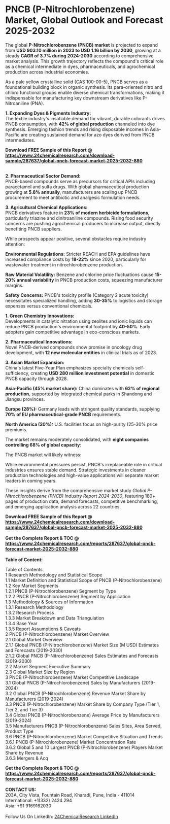 <h1>PNCB (P-Nitrochlorobenzene) Market, Global Outlook and Forecast 2025-2032</h1><p>The global <strong>P-Nitrochlorobenzene (PNCB) market</strong> is projected to expand from <strong>USD 903.10 million in 2023 to USD 1.16 billion by 2030</strong>, growing at a steady <strong>CAGR of 3.7% during 2024-2030</strong> according to comprehensive market analysis. This growth trajectory reflects the compound's critical role as a chemical intermediate in dyes, pharmaceuticals, and agrochemical production across industrial economies.</p><p>As a pale yellow crystalline solid (CAS 100-00-5), PNCB serves as a foundational building block in organic synthesis. Its para-oriented nitro and chloro functional groups enable diverse chemical transformations, making it indispensable for manufacturing key downstream derivatives like P-Nitroaniline (PNA).</p><p><strong>1. Expanding Dyes &amp; Pigments Industry:</strong><br>
The textile industry's insatiable demand for vibrant, durable colorants drives PNCB consumption, with <strong>42% of global production</strong> channeled into dye synthesis. Emerging fashion trends and rising disposable incomes in Asia-Pacific are creating sustained demand for azo dyes derived from PNCB intermediates.</p><div><b>Download FREE Sample of this Report @ 
            <a href="https://www.24chemicalresearch.com/download-sample/287637/global-pncb-forecast-market-2025-2032-880">
            https://www.24chemicalresearch.com/download-sample/287637/global-pncb-forecast-market-2025-2032-880</a></b></div><br><p><strong>2. Pharmaceutical Sector Demand:</strong><br>
PNCB-based compounds serve as precursors for critical APIs including paracetamol and sulfa drugs. With global pharmaceutical production growing at <strong>5.8% annually</strong>, manufacturers are scaling up PNCB procurement to meet antibiotic and analgesic formulation needs.</p><p><strong>3. Agricultural Chemical Applications:</strong><br>
PNCB derivatives feature in <strong>23% of modern herbicide formulations</strong>, particularly triazine and dinitroaniline compounds. Rising food security concerns are pushing agrochemical producers to increase output, directly benefiting PNCB suppliers.</p><p>While prospects appear positive, several obstacles require industry attention:</p><p><strong>Environmental Regulations:</strong> Stricter REACH and EPA guidelines have increased compliance costs by <strong>18-22%</strong> since 2020, particularly for wastewater treatment in nitrochlorobenzene production.</p><p><strong>Raw Material Volatility:</strong> Benzene and chlorine price fluctuations cause <strong>15-20% annual variability</strong> in PNCB production costs, squeezing manufacturer margins.</p><p><strong>Safety Concerns:</strong> PNCB's toxicity profile (Category 2 acute toxicity) necessitates specialized handling, adding <strong>30-35%</strong> to logistics and storage expenses versus conventional chemicals.</p><p><strong>1. Green Chemistry Innovations:</strong><br>
Developments in catalytic nitration using zeolites and ionic liquids can reduce PNCB production's environmental footprint by <strong>40-50%</strong>. Early adopters gain competitive advantage in eco-conscious markets.</p><p><strong>2. Pharmaceutical Innovations:</strong><br>
Novel PNCB-derived compounds show promise in oncology drug development, with <strong>12 new molecular entities</strong> in clinical trials as of 2023.</p><p><strong>3. Asian Market Expansion:</strong><br>
China's latest Five-Year Plan emphasizes specialty chemicals self-sufficiency, creating <strong>USD 280 million investment potential</strong> in domestic PNCB capacity through 2028.</p><p><strong>Asia-Pacific (45% market share):</strong> China dominates with <strong>62% of regional production</strong>, supported by integrated chemical parks in Shandong and Jiangsu provinces.</p><p><strong>Europe (28%):</strong> Germany leads with stringent quality standards, supplying <strong>70% of EU pharmaceutical-grade PNCB</strong> requirements.</p><p><strong>North America (20%):</strong> U.S. facilities focus on high-purity (25-30% price premiums.</p><p>The market remains moderately consolidated, with <strong>eight companies controlling 68% of global capacity</strong>:</p><p>The PNCB market will likely witness:</p><p>While environmental pressures persist, PNCB's irreplaceable role in critical industries ensures stable demand. Strategic investments in cleaner production technologies and high-value applications will separate market leaders in coming years.</p><p>These insights derive from the comprehensive market study <em>Global P-Nitrochlorobenzene (PNCB) Industry Report 2024-2030</em>, featuring 180+ pages of production data, demand forecasts, competitive benchmarking, and emerging application analysis across 22 countries.</p><div><b>Download FREE Sample of this Report @ 
            <a href="https://www.24chemicalresearch.com/download-sample/287637/global-pncb-forecast-market-2025-2032-880">
            https://www.24chemicalresearch.com/download-sample/287637/global-pncb-forecast-market-2025-2032-880</a></b></div><br><div><b>Get the Complete Report & TOC @ 
            <a href="https://www.24chemicalresearch.com/reports/287637/global-pncb-forecast-market-2025-2032-880">
            https://www.24chemicalresearch.com/reports/287637/global-pncb-forecast-market-2025-2032-880</a></b></div><br>
            <b>Table of Content:</b><p>Table of Contents<br />
1 Research Methodology and Statistical Scope<br />
1.1 Market Definition and Statistical Scope of PNCB (P-Nitrochlorobenzene)<br />
1.2 Key Market Segments<br />
1.2.1 PNCB (P-Nitrochlorobenzene) Segment by Type<br />
1.2.2 PNCB (P-Nitrochlorobenzene) Segment by Application<br />
1.3 Methodology & Sources of Information<br />
1.3.1 Research Methodology<br />
1.3.2 Research Process<br />
1.3.3 Market Breakdown and Data Triangulation<br />
1.3.4 Base Year<br />
1.3.5 Report Assumptions & Caveats<br />
2 PNCB (P-Nitrochlorobenzene) Market Overview<br />
2.1 Global Market Overview<br />
2.1.1 Global PNCB (P-Nitrochlorobenzene) Market Size (M USD) Estimates and Forecasts (2019-2030)<br />
2.1.2 Global PNCB (P-Nitrochlorobenzene) Sales Estimates and Forecasts (2019-2030)<br />
2.2 Market Segment Executive Summary<br />
2.3 Global Market Size by Region<br />
3 PNCB (P-Nitrochlorobenzene) Market Competitive Landscape<br />
3.1 Global PNCB (P-Nitrochlorobenzene) Sales by Manufacturers (2019-2024)<br />
3.2 Global PNCB (P-Nitrochlorobenzene) Revenue Market Share by Manufacturers (2019-2024)<br />
3.3 PNCB (P-Nitrochlorobenzene) Market Share by Company Type (Tier 1, Tier 2, and Tier 3)<br />
3.4 Global PNCB (P-Nitrochlorobenzene) Average Price by Manufacturers (2019-2024)<br />
3.5 Manufacturers PNCB (P-Nitrochlorobenzene) Sales Sites, Area Served, Product Type<br />
3.6 PNCB (P-Nitrochlorobenzene) Market Competitive Situation and Trends<br />
3.6.1 PNCB (P-Nitrochlorobenzene) Market Concentration Rate<br />
3.6.2 Global 5 and 10 Largest PNCB (P-Nitrochlorobenzene) Players Market Share by Revenue<br />
3.6.3 Mergers & Acq</p><div><b>Get the Complete Report & TOC @ 
            <a href="https://www.24chemicalresearch.com/reports/287637/global-pncb-forecast-market-2025-2032-880">
            https://www.24chemicalresearch.com/reports/287637/global-pncb-forecast-market-2025-2032-880</a></b></div><br><b>CONTACT US:</b><br>
            203A, City Vista, Fountain Road, Kharadi, Pune, India - 411014<br>
            International: +1(332) 2424 294<br>
            Asia: +91 9169162030 <br><br>
            Follow Us On LinkedIn: <a href="https://www.linkedin.com/company/24chemicalresearch/">24ChemicalResearch LinkedIn</a>